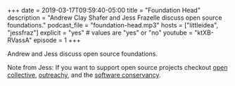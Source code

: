 +++
date = 2019-03-17T09:59:40-05:00
title = "Foundation Head"
description = "Andrew Clay Shafer and Jess Frazelle discuss open source foundations."
podcast_file = "foundation-head.mp3"
hosts = ["littleidea", "jessfraz"]
explicit = "yes" # values are "yes" or "no"
youtube = "ktXB-RVassA"
episode = 1
+++

Andrew and Jess discuss open source foundations.

Note from Jess: If you want to support open source projects checkout [open collective](https://opencollective.com), [outreachy](https://www.outreachy.org/), and the [software conservancy](https://sfconservancy.org/).
